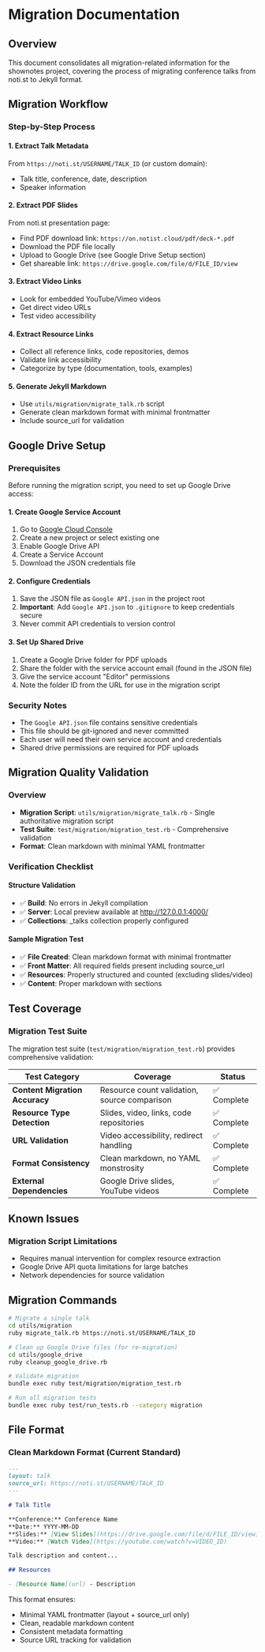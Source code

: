 # Migration Documentation

## Overview

This document consolidates all migration-related information for the shownotes project, covering the process of migrating conference talks from noti.st to Jekyll format.

## Migration Workflow

### Step-by-Step Process

#### 1. Extract Talk Metadata
From `https://noti.st/USERNAME/TALK_ID` (or custom domain):
- Talk title, conference, date, description
- Speaker information

#### 2. Extract PDF Slides
From noti.st presentation page:
- Find PDF download link: `https://on.notist.cloud/pdf/deck-*.pdf`
- Download the PDF file locally
- Upload to Google Drive (see Google Drive Setup section)
- Get shareable link: `https://drive.google.com/file/d/FILE_ID/view`

#### 3. Extract Video Links
- Look for embedded YouTube/Vimeo videos
- Get direct video URLs
- Test video accessibility

#### 4. Extract Resource Links
- Collect all reference links, code repositories, demos
- Validate link accessibility
- Categorize by type (documentation, tools, examples)

#### 5. Generate Jekyll Markdown
- Use `utils/migration/migrate_talk.rb` script
- Generate clean markdown format with minimal frontmatter
- Include source_url for validation

## Google Drive Setup

### Prerequisites
Before running the migration script, you need to set up Google Drive access:

#### 1. Create Google Service Account
1. Go to [Google Cloud Console](https://console.cloud.google.com/)
2. Create a new project or select existing one
3. Enable Google Drive API
4. Create a Service Account
5. Download the JSON credentials file

#### 2. Configure Credentials
1. Save the JSON file as `Google API.json` in the project root
2. **Important**: Add `Google API.json` to `.gitignore` to keep credentials secure
3. Never commit API credentials to version control

#### 3. Set Up Shared Drive
1. Create a Google Drive folder for PDF uploads
2. Share the folder with the service account email (found in the JSON file)
3. Give the service account "Editor" permissions
4. Note the folder ID from the URL for use in the migration script

### Security Notes
- The `Google API.json` file contains sensitive credentials
- This file should be git-ignored and never committed
- Each user will need their own service account and credentials
- Shared drive permissions are required for PDF uploads

## Migration Quality Validation

### Overview
- **Migration Script**: `utils/migration/migrate_talk.rb` - Single authoritative migration script
- **Test Suite**: `test/migration/migration_test.rb` - Comprehensive validation
- **Format**: Clean markdown with minimal YAML frontmatter

### Verification Checklist

#### Structure Validation
- ✅ **Build**: No errors in Jekyll compilation
- ✅ **Server**: Local preview available at http://127.0.0.1:4000/
- ✅ **Collections**: _talks collection properly configured

#### Sample Migration Test
- ✅ **File Created**: Clean markdown format with minimal frontmatter
- ✅ **Front Matter**: All required fields present including source_url
- ✅ **Resources**: Properly structured and counted (excluding slides/video)
- ✅ **Content**: Proper markdown with sections

## Test Coverage

### Migration Test Suite
The migration test suite (`test/migration/migration_test.rb`) provides comprehensive validation:

| Test Category | Coverage | Status |
|---------------|----------|---------|
| **Content Migration Accuracy** | Resource count validation, source comparison | ✅ Complete |
| **Resource Type Detection** | Slides, video, links, code repositories | ✅ Complete |
| **URL Validation** | Video accessibility, redirect handling | ✅ Complete |
| **Format Consistency** | Clean markdown, no YAML monstrosity | ✅ Complete |
| **External Dependencies** | Google Drive slides, YouTube videos | ✅ Complete |

## Known Issues

### Migration Script Limitations
- Requires manual intervention for complex resource extraction
- Google Drive API quota limitations for large batches
- Network dependencies for source validation

## Migration Commands

```bash
# Migrate a single talk
cd utils/migration
ruby migrate_talk.rb https://noti.st/USERNAME/TALK_ID

# Clean up Google Drive files (for re-migration)
cd utils/google_drive
ruby cleanup_google_drive.rb

# Validate migration
bundle exec ruby test/migration/migration_test.rb

# Run all migration tests
bundle exec ruby test/run_tests.rb --category migration
```

## File Format

### Clean Markdown Format (Current Standard)
```markdown
---
layout: talk
source_url: https://noti.st/USERNAME/TALK_ID
---

# Talk Title

**Conference:** Conference Name
**Date:** YYYY-MM-DD
**Slides:** [View Slides](https://drive.google.com/file/d/FILE_ID/view)
**Video:** [Watch Video](https://youtube.com/watch?v=VIDEO_ID)

Talk description and content...

## Resources

- [Resource Name](url) - Description
```

This format ensures:
- Minimal YAML frontmatter (layout + source_url only)
- Clean, readable markdown content
- Consistent metadata formatting
- Source URL tracking for validation
